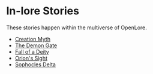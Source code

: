 # In-lore Stories

<meta property="og:description" content="These stories happen within the multiverse of OpenLore.">

These stories happen within the multiverse of OpenLore.

- [Creation Myth](creation.md)
- [The Demon Gate](demon-gate.md)
- [Fall of a Deity](fall-of-a-deity.md)
- [Orion's Sight](orions-sight.md)
- [Sophocles Delta](sophocles-delta.md)